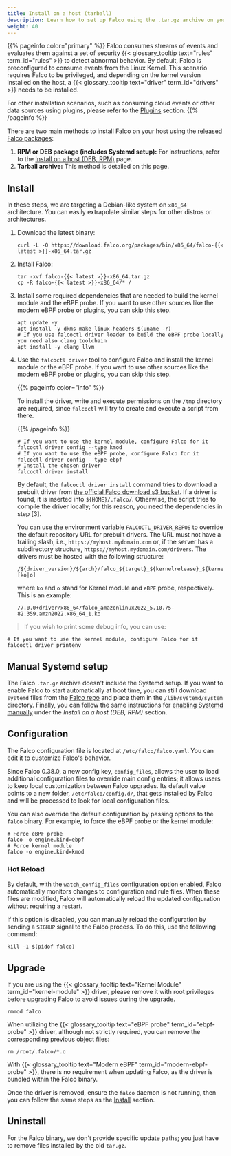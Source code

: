 ```yaml
---
title: Install on a host (tarball)
description: Learn how to set up Falco using the .tar.gz archive on your host
weight: 40
---
```


{{% pageinfo color="primary" %}}
Falco consumes streams of events and evaluates them against a set of security {{< glossary_tooltip text="rules" term_id="rules" >}} to detect abnormal behavior. By default, Falco is preconfigured to consume events from the Linux Kernel. This scenario requires Falco to be privileged, and depending on the kernel version installed on the host, a {{< glossary_tooltip text="driver" term_id="drivers" >}} needs to be installed.

For other installation scenarios, such as consuming cloud events or other data sources using plugins, please refer to the [Plugins](docs/plugins/) section.
{{% /pageinfo %}}

There are two main methods to install Falco on your host using the [released Falco packages](/docs/download):

1. **RPM or DEB package (includes Systemd setup):** For instructions, refer to the [Install on a host (DEB, RPM)](/docs/setup/packages) page.
2. **Tarball archive:** This method is detailed on this page.

## Install

In these steps, we are targeting a Debian-like system on `x86_64` architecture. You can easily extrapolate similar steps for other distros or architectures.

1. Download the latest binary:

    ```shell
    curl -L -O https://download.falco.org/packages/bin/x86_64/falco-{{< latest >}}-x86_64.tar.gz
    ```

2. Install Falco:

    ```shell
    tar -xvf falco-{{< latest >}}-x86_64.tar.gz
    cp -R falco-{{< latest >}}-x86_64/* /
    ```

3. Install some required dependencies that are needed to build the kernel module and the eBPF probe. If you want to use other sources like the modern eBPF probe or plugins, you can skip this step.

    ```shell
    apt update -y
    apt install -y dkms make linux-headers-$(uname -r)
    # If you use falcoctl driver loader to build the eBPF probe locally you need also clang toolchain
    apt install -y clang llvm
    ```

4. Use the `falcoctl driver` tool to configure Falco and install the kernel module or the eBPF probe. If you want to use other sources like the modern eBPF probe or plugins, you can skip this step.

   {{% pageinfo color="info" %}}

   To install the driver, write and execute permissions on the `/tmp` directory are required, since `falcoctl` will try to create and execute a script from there.
    
   {{% /pageinfo %}}

   ```shell
   # If you want to use the kernel module, configure Falco for it
   falcoctl driver config --type kmod
   # If you want to use the eBPF probe, configure Falco for it
   falcoctl driver config --type ebpf
   # Install the chosen driver
   falcoctl driver install
   ```

   By default, the `falcoctl driver install` command tries to download a prebuilt driver from [the official Falco download s3 bucket](https://download.falco.org/?prefix=driver/). If a driver is found, it is inserted into `${HOME}/.falco/`. Otherwise, the script tries to compile the driver locally; for this reason, you need the dependencies in step [3].

   You can use the environment variable `FALCOCTL_DRIVER_REPOS` to override the default repository URL for prebuilt drivers. The URL must not have a trailing slash, i.e., `https://myhost.mydomain.com` or, if the server has a subdirectory structure, `https://myhost.mydomain.com/drivers`. The drivers must be hosted with the following structure:

   ```shell
   /${driver_version}/${arch}/falco_${target}_${kernelrelease}_${kernelversion}.[ko|o]
   ```

   where `ko` and `o` stand for Kernel module and `eBPF` probe, respectively. This is an example:

   ```text
   /7.0.0+driver/x86_64/falco_amazonlinux2022_5.10.75-82.359.amzn2022.x86_64_1.ko
   ```
    
> If you wish to print some debug info, you can use:

   ```shell
   # If you want to use the kernel module, configure Falco for it
   falcoctl driver printenv
   ```

## Manual Systemd setup

The Falco `.tar.gz` archive doesn't include the Systemd setup. If you want to enable Falco to start automatically at boot time, you can still download `systemd` files from the [Falco repo](https://github.com/falcosecurity/falco/tree/master/scripts/systemd) and place them in the `/lib/systemd/system` directory. Finally, you can follow the same instructions for [enabling Systemd manually](/docs/setup/packages#enable-falco-on-systemd-manually) under the _Install on a host (DEB, RPM)_ section.

## Configuration

The Falco configuration file is located at `/etc/falco/falco.yaml`. You can edit it to customize Falco's behavior.

Since Falco 0.38.0, a new config key, `config_files`, allows the user to load additional configuration files to override main config entries; it allows users to keep local customization between Falco upgrades. Its default value points to a new folder, `/etc/falco/config.d/`, that gets installed by Falco and will be processed to look for local configuration files.

You can also override the default configuration by passing options to the `falco` binary. For example, to force the eBPF probe or the kernel module:

```shell
# Force eBPF probe
falco -o engine.kind=ebpf
# Force kernel module
falco -o engine.kind=kmod
```

### Hot Reload

By default, with the `watch_config_files` configuration option enabled, Falco automatically monitors changes to configuration and rule files. When these files are modified, Falco will automatically reload the updated configuration without requiring a restart. 

If this option is disabled, you can manually reload the configuration by sending a `SIGHUP` signal to the Falco process. To do this, use the following command:

```shell
kill -1 $(pidof falco)
```

## Upgrade

If you are using the {{< glossary_tooltip text="Kernel Module" term_id="kernel-module" >}} driver, please remove it with root privileges before upgrading Falco to avoid issues during the upgrade.

```shell
rmmod falco
```

When utilizing the {{< glossary_tooltip text="eBPF probe" term_id="ebpf-probe" >}} driver, although not strictly required, you can remove the corresponding previous object files:

```shell
rm /root/.falco/*.o
```

With {{< glossary_tooltip text="Modern eBPF" term_id="modern-ebpf-probe" >}}, there is no requirement when updating Falco, as the driver is bundled within the Falco binary.

Once the driver is removed, ensure the `falco` daemon is not running, then you can follow the same steps as the [Install](#install) section.

## Uninstall

For the Falco binary, we don't provide specific update paths; you just have to remove files installed by the old `tar.gz`.